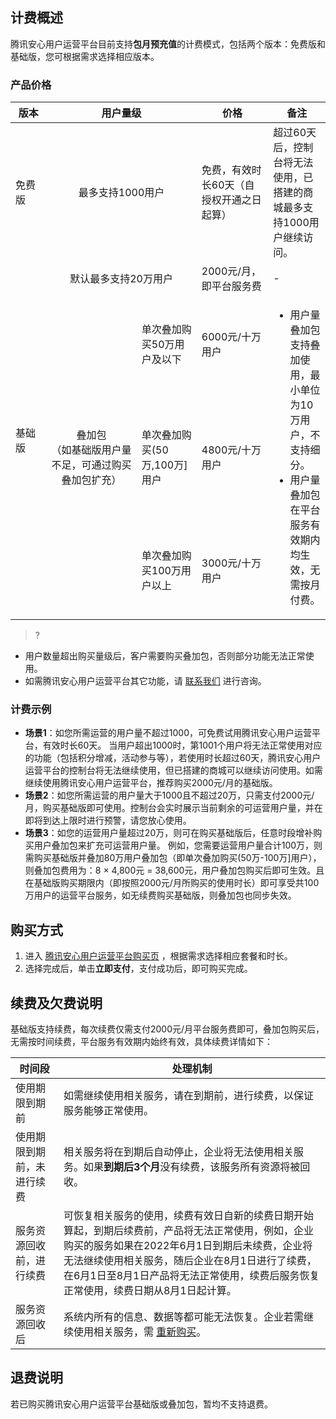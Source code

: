 
## 计费概述
腾讯安心用户运营平台目前支持**包月预充值**的计费模式，包括两个版本：免费版和基础版，您可根据需求选择相应版本。

### 产品价格
<table>
<thead>
<tr>
<th style="text-align:center;" width=10%>版本</th>
<th colspan="2" style="text-align:center;" width=42%>用户量级</th>
<th style="text-align:center;" width=20%>价格</th>
<th style="text-align:center;" width=16%>备注</th>
</tr>
</thead>
<tbody><tr>
<td>免费版</td>
<td colspan="2" style="text-align:center;">最多支持1000用户</td>
<td>免费，有效时长60天（自授权开通之日起算）</td>
<td>超过60天后，控制台将无法使用，已搭建的商城最多支持1000用户继续访问。</td>
</tr>
<tr>
<td rowspan="4">基础版</td>
<td colspan="2" style="text-align:center;">默认最多支持20万用户</td>
<td>2000元/月，即平台服务费</td>
<td>-</td>
</tr>
<tr>
<td rowspan="3"  style="text-align:center;">叠加包<br>（如基础版用户量不足，可通过购买叠加包扩充）</td>
<td>单次叠加购买50万用户及以下</td>
<td>6000元/十万用户</td>
<td rowspan="3"><ul><li>用户量叠加包支持叠加使用，最小单位为10万用户，不支持细分。</li><li>用户量叠加包在平台服务有效期内均生效，无需按月付费。</li></ul></td>
</tr>
<tr>
<td>单次叠加购买(50万,100万]用户</td>
<td>4800元/十万用户</td>
</tr>
<tr>
<td>单次叠加购买100万用户以上</td>
<td>3000元/十万用户</td>
</tr>
</tbody></table>

>?
- 用户数量超出购买量级后，客户需要购买叠加包，否则部分功能无法正常使用。
- 如需腾讯安心用户运营平台其它功能，请 <a href="https://cloud.tencent.com/online-service?from=sales&amp;source=PRESALE" target="__self">联系我们</a> 进行咨询。

### 计费示例
- **场景1**：如您所需运营的用户量不超过1000，可免费试用腾讯安心用户运营平台，有效时长60天。
当用户超出1000时，第1001个用户将无法正常使用对应的功能（包括积分增减，活动参与等），若使用时长超过60天，腾讯安心用户运营平台的控制台将无法继续使用，但已搭建的商城可以继续访问使用。如需继续使用腾讯安心用户运营平台，推荐购买2000元/月的基础版。
- **场景2**：如您所需运营的用户量大于1000且不超过20万，只需支付2000元/月，购买基础版即可使用。控制台会实时展示当前剩余的可运营用户量，并在即将到达上限时进行预警，请您放心使用。
- **场景3**：如您的运营用户量超过20万，则可在购买基础版后，任意时段增补购买用户叠加包来扩充可运营用户量。
例如，您需要运营用户量合计100万，则需购买基础版并叠加80万用户叠加包（即单次叠加购买(50万-100万]用户），则叠加包费用为：8 × 4,800元 = 38,600元，用户叠加包购买后即可生效。且在基础版购买期限内（即按照2000元/月所购买的使用时长）即可享受共100万用户的运营平台服务，如无续费购买基础版，则叠加包也同步失效。

## 购买方式
1. 进入 [腾讯安心用户运营平台购买页](https://buy.cloud.tencent.com/smop) ，根据需求选择相应套餐和时长。
2. 选择完成后，单击**立即支付**，支付成功后，即可购买完成。

## 续费及欠费说明
基础版支持续费，每次续费仅需支付2000元/月平台服务费即可，叠加包购买后，无需按时间续费，平台服务有效期内始终有效，具体续费详情如下：

|时间段	|处理机制|
|---|--|
使用期限到期前|	如需继续使用相关服务，请在到期前，进行续费，以保证服务能够正常使用。
使用期限到期前，未进行续费	|相关服务将在到期后自动停止，企业将无法使用相关服务。如果**到期后3个月**没有续费，该服务所有资源将被回收。
服务资源回收前，进行续费	|可恢复相关服务的使用，续费有效日自新的续费日期开始算起，到期后续费前，产品将无法正常使用，例如，企业购买的服务如果在2022年6月1日到期后未续费，企业将无法继续使用相关服务，随后企业在8月1日进行了续费，在6月1日至8月1日产品将无法正常使用，续费后服务恢复正常使用，续费日期从8月1日起计算。
服务资源回收后|	系统内所有的信息、数据等都可能无法恢复。企业若需继续使用相关服务，需 [重新购买](https://buy.cloud.tencent.com/smop)。

## 退费说明
若已购买腾讯安心用户运营平台基础版或叠加包，暂均不支持退费。

